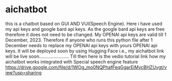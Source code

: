 # aichatbot
this is a chatbot based on GUI AND VUI(Speech Engine).
Here i have used my api keys and google bard api keys. As the google bard api keys are free therefore it does not need to be changed. My OPENAI api keys are valid till 1 December, 2023. Therefore if anyone who runs this python file after 1 December needs to replace my OPENAI api keys with yours OPENAI api keys.
It will be deployed soon by using Hugging Face i.e., my aichatbot link will be live soon.......................
Till then here is the vedio tutorial link how my aichatbot works integrated with Special speech engine feature
https://drive.google.com/file/d/1WOg_mo0NQPhafFeqGgarEiMycBHZUvgt/view?usp=sharing

